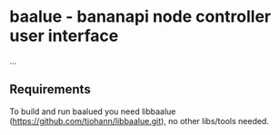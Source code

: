 baalue - bananapi node controller user interface
================================================

...


Requirements
------------

To build and run baalued you need libbaalue (https://github.com/tjohann/libbaalue.git), no other libs/tools needed.